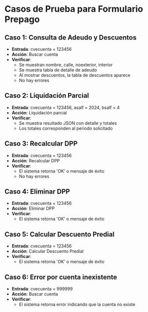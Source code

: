 # Casos de Prueba para Formulario Prepago

## Caso 1: Consulta de Adeudo y Descuentos
- **Entrada**: cvecuenta = 123456
- **Acción**: Buscar cuenta
- **Verificar**:
  - Se muestran nombre, calle, noexterior, interior
  - Se muestra tabla de detalle de adeudo
  - Al mostrar descuentos, la tabla de descuentos aparece
  - No hay errores

## Caso 2: Liquidación Parcial
- **Entrada**: cvecuenta = 123456, asalf = 2024, bsalf = 4
- **Acción**: Liquidación parcial
- **Verificar**:
  - Se muestra resultado JSON con detalle y totales
  - Los totales corresponden al periodo solicitado

## Caso 3: Recalcular DPP
- **Entrada**: cvecuenta = 123456
- **Acción**: Recalcular DPP
- **Verificar**:
  - El sistema retorna 'OK' o mensaje de éxito
  - No hay errores

## Caso 4: Eliminar DPP
- **Entrada**: cvecuenta = 123456
- **Acción**: Eliminar DPP
- **Verificar**:
  - El sistema retorna 'OK' o mensaje de éxito

## Caso 5: Calcular Descuento Predial
- **Entrada**: cvecuenta = 123456
- **Acción**: Calcular Descuento Predial
- **Verificar**:
  - El sistema retorna 'OK' o mensaje de éxito

## Caso 6: Error por cuenta inexistente
- **Entrada**: cvecuenta = 999999
- **Acción**: Buscar cuenta
- **Verificar**:
  - El sistema retorna error indicando que la cuenta no existe
